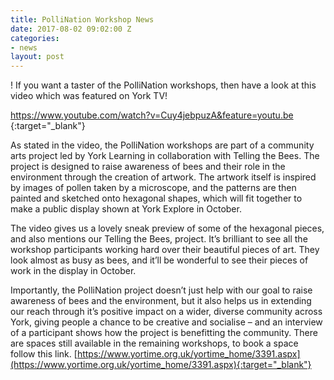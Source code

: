 ```yaml
---
title: PolliNation Workshop News
date: 2017-08-02 09:02:00 Z
categories:
- news
layout: post
---
```


! If you want a taster of the PolliNation workshops, then have a look at this video which was featured on York TV! 

[https://www.youtube.com/watch?v=Cuy4jebpuzA&feature=youtu.be ](https://www.youtube.com/watch?v=Cuy4jebpuzA&feature=youtu.be){:target="_blank"}

As stated in the video, the PolliNation workshops are part of a community arts project led by York Learning in collaboration with Telling the Bees. The project is designed to raise awareness of bees and their role in the environment through the creation of artwork. The artwork itself is inspired by images of pollen taken by a microscope, and the patterns are then painted and sketched onto hexagonal shapes, which will fit together to make a public display shown at York Explore in October.
 
The video gives us a lovely sneak preview of some of the hexagonal pieces, and also mentions our Telling the Bees, project. It’s brilliant to see all the workshop participants working hard over their beautiful pieces of art. They look almost as busy as bees, and it’ll be wonderful to see their pieces of work in the display in October.  

Importantly, the PolliNation project doesn’t just help with our goal to raise awareness of bees and the environment, but it also helps us in extending our reach through it’s positive impact on a wider, diverse community across York, giving people a chance to be creative and socialise – and an interview of a participant shows how the project is benefitting the community. 
There are spaces still available in the remaining workshops, to book a space follow this link. [https://www.yortime.org.uk/yortime_home/3391.aspx](https://www.yortime.org.uk/yortime_home/3391.aspx){:target="_blank"}
